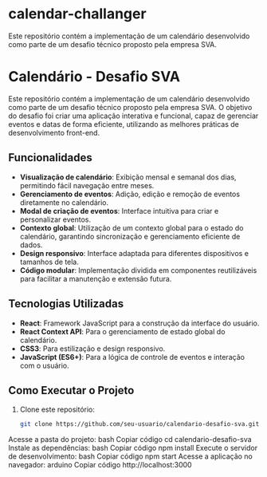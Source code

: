 # calendar-challanger
Este repositório contém a implementação de um calendário desenvolvido como parte de um desafio técnico proposto pela empresa SVA. 

# Calendário - Desafio SVA

Este repositório contém a implementação de um calendário desenvolvido como parte de um desafio técnico proposto pela empresa SVA. O objetivo do desafio foi criar uma aplicação interativa e funcional, capaz de gerenciar eventos e datas de forma eficiente, utilizando as melhores práticas de desenvolvimento front-end.

## Funcionalidades

- **Visualização de calendário**: Exibição mensal e semanal dos dias, permitindo fácil navegação entre meses.
- **Gerenciamento de eventos**: Adição, edição e remoção de eventos diretamente no calendário.
- **Modal de criação de eventos**: Interface intuitiva para criar e personalizar eventos.
- **Contexto global**: Utilização de um contexto global para o estado do calendário, garantindo sincronização e gerenciamento eficiente de dados.
- **Design responsivo**: Interface adaptada para diferentes dispositivos e tamanhos de tela.
- **Código modular**: Implementação dividida em componentes reutilizáveis para facilitar a manutenção e extensão futura.

## Tecnologias Utilizadas

- **React**: Framework JavaScript para a construção da interface do usuário.
- **React Context API**: Para o gerenciamento de estado global do calendário.
- **CSS3**: Para estilização e design responsivo.
- **JavaScript (ES6+)**: Para a lógica de controle de eventos e interação com o usuário.

## Como Executar o Projeto

1. Clone este repositório:
   ```bash
   git clone https://github.com/seu-usuario/calendario-desafio-sva.git

Acesse a pasta do projeto:
bash
Copiar código
cd calendario-desafio-sva
Instale as dependências:
bash
Copiar código
npm install
Execute o servidor de desenvolvimento:
bash
Copiar código
npm start
Acesse a aplicação no navegador:
arduino
Copiar código
http://localhost:3000
